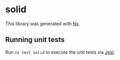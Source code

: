 # solid

This library was generated with [Nx](https://nx.dev).

## Running unit tests

Run `nx test solid` to execute the unit tests via [Jest](https://jestjs.io).
